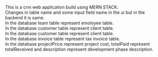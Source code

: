 This is a crm web application build using MERN STACK.<br>
Changes in table name and some input field name in the ui but in the backend it is same.<br>
In the database team table represent emoloyee table.<br>
In the database customer table represent client table.<br>
In the database customer table represent client table.<br>
In the database invoice table represent tax invoice table.<br>
In the database projectPrice represent project cost, totalPaid represent totalReceived and description 
represent development phase description.<br>




